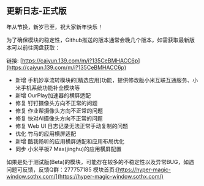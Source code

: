 ## 更新日志-正式版

年从节换，新岁已至，祝大家新年快乐！

为了确保模块的稳定性，Github推送的版本通常会晚几个版本，如需获取最新版本可以前往网盘获取：

链接: [https://caiyun.139.com/m/i?135CeBMHACC6p](https://caiyun.139.com/m/i?135CeBMHACC6p)

- 新增 手机妙享流转模块的[精选应用]功能，提供修改版小米互联互通服务、小米手机系统功能补全模块等
- 新增 OurPlay加速器的横屏适配
- 修复 钉钉摄像头方向不正常的问题
- 修复 作业帮摄像头方向不正常的问题
- 修复 快对AI摄像头方向不正常的问题
- 修复 Web UI 日志记录无法正常手动复制的问题
- 优化 竹马的应用横屏适配
- 新增 酷我畅听的应用横屏适配和应用布局优化
- 同步 小米平板7 Max(jinghu)的应用横屏配置


如果是处于测试版(Beta)的模块，可能存在较多的不稳定性以及异常BUG，如遇问题可反馈，反馈Q群：277757185
模块首页:[https://hyper-magic-window.sothx.com/](https://hyper-magic-window.sothx.com/)